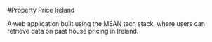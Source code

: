 #Property Price Ireland

A web application built using the MEAN tech stack, where users can retrieve data on past house pricing in Ireland. 

